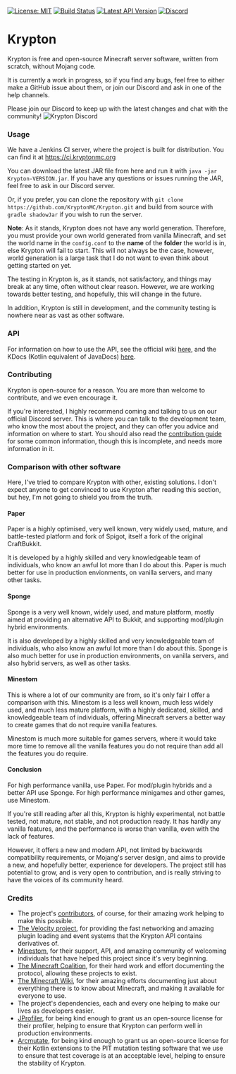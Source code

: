[![License: MIT](https://img.shields.io/badge/license-MIT-blue.svg)](LICENSE)
[![Build Status](https://img.shields.io/github/actions/workflow/status/KryptonMC/Krypton/build.yml)](https://github.com/KryptonMC/Krypton/actions/workflows/build.yml)
[![Latest API Version](https://img.shields.io/maven-metadata/v?metadataUrl=https%3A%2F%2Frepo.kryptonmc.org%2Freleases%2Forg%2Fkryptonmc%2Fkrypton-api%2Fmaven-metadata.xml)](https://repo.kryptonmc.org/#/releases/org/kryptonmc/krypton-api)
[![Discord](https://img.shields.io/discord/815157416563834881?color=%237289da&label=discord)](https://discord.gg/4QuwYACDRX)

# Krypton

Krypton is free and open-source Minecraft server software, written from scratch, without Mojang code.

It is currently a work in progress, so if you find any bugs, feel free to either make a GitHub issue about them,
or join our Discord and ask in one of the help channels.

Please join our Discord to keep up with the latest changes and chat with the community!
![Krypton Discord](https://discordapp.com/api/guilds/815157416563834881/widget.png?style=banner3)

### Usage

We have a Jenkins CI server, where the project is built for distribution. You can find it at https://ci.kryptonmc.org

You can download the latest JAR file from here and run it with `java -jar Krypton-VERSION.jar`. If you have any questions or issues running the JAR,
feel free to ask in our Discord server.

Or, if you prefer, you can clone the repository with `git clone https://github.com/KryptonMC/Krypton.git`
and build from source with `gradle shadowJar` if you wish to run the server.

**Note**: As it stands, Krypton does not have any world generation. Therefore, you must provide your own world generated
from vanilla Minecraft, and set the world name in the `config.conf` to the **name** of the **folder** the world is in, else
Krypton will fail to start. This will not always be the case, however, world generation is a large task that I do not want
to even think about getting started on yet.

The testing in Krypton is, as it stands, not satisfactory, and things may break at any time, often without clear reason.
However, we are working towards better testing, and hopefully, this will change in the future.

In addition, Krypton is still in development, and the community testing is nowhere near as vast as other software.

### API

For information on how to use the API, see the official wiki [here](https://wiki.kryptonmc.org), and the
KDocs (Kotlin equivalent of JavaDocs) [here](https://docs.kryptonmc.org).

### Contributing

Krypton is open-source for a reason. You are more than welcome to contribute, and we even encourage it.

If you're interested, I highly recommend coming and talking to us on our official Discord server. This is where you can talk to the
development team, who know the most about the project, and they can offer you advice and information on where to start.
You should also read the [contribution guide](CONTRIBUTING.md) for some common information, though this is incomplete, and needs more
information in it.

### Comparison with other software
Here, I've tried to compare Krypton with other, existing solutions. I don't expect
anyone to get convinced to use Krypton after reading this section, but hey, I'm not
going to shield you from the truth.

#### Paper
Paper is a highly optimised, very well known, very widely used, mature, and
battle-tested platform and fork of Spigot, itself a fork of the original
CraftBukkit.

It is developed by a highly skilled and very knowledgeable team of individuals, who
know an awful lot more than I do about this. Paper is much better for use in
production envionments, on vanilla servers, and many other tasks.

#### Sponge
Sponge is a very well known, widely used, and mature platform, mostly aimed at
providing an alternative API to Bukkit, and supporting mod/plugin hybrid
environments.

It is also developed by a highly skilled and very knowledgeable team of individuals,
who also know an awful lot more than I do about this. Sponge is also much better
for use in production environments, on vanilla servers, and also hybrid servers, as
well as other tasks.

#### Minestom
This is where a lot of our community are from, so it's only fair I offer a comparison
with this. Minestom is a less well known, much less widely used, and much less mature
platform, with a highly dedicated, skilled, and knowledgeable team of individuals,
offering Minecraft servers a better way to create games that do not require vanilla
features.

Minestom is much more suitable for games servers, where it would take more time to
remove all the vanilla features you do not require than add all the features you do
require.

#### Conclusion
For high performance vanilla, use Paper. For mod/plugin hybrids and a better API use
Sponge. For high performance minigames and other games, use Minestom.

If you're still reading after all this, Krypton is highly experimental, not battle
tested, not mature, not stable, and not production ready. It has hardly any vanilla
features, and the performance is worse than vanilla, even with the lack of features.

However, it offers a new and modern API, not limited by backwards compatibility
requirements, or Mojang's server design, and aims to provide a new, and hopefully
better, experience for developers. The project still has potential to grow, and is
very open to contribution, and is really striving to have the voices of its community
heard.

### Credits

- The project's [contributors](https://github.com/KryptonMC/Krypton/graphs/contributors), of course, for their amazing work
helping to make this possible.
- [The Velocity project](https://velocitypowered.com/), for providing the fast networking and amazing plugin loading and event systems that the Krypton API contains derivatives of.
- [Minestom](https://minestom.net), for their support, API, and amazing community of welcoming individuals that have helped this project since it's very beginning.
- [The Minecraft Coalition](https://wiki.vg), for their hard work and effort documenting the protocol, allowing these projects to exist.
- [The Minecraft Wiki](https://minecraft.gamepedia.com), for their amazing efforts documenting just about everything
  there is to know about Minecraft, and making it available for everyone to use.
- The project's dependencies, each and every one helping to make our lives as developers easier.
- [JProfiler](https://www.ej-technologies.com/products/jprofiler/overview.html), for being kind enough to grant us an
  open-source license for their profiler, helping to ensure that Krypton can perform well in production environments.
- [Arcmutate](https://www.arcmutate.com/), for being kind enough to grant us an open-source license for their Kotlin extensions to the PIT mutation
  testing software that we use to ensure that test coverage is at an acceptable level, helping to ensure the stability of Krypton.
